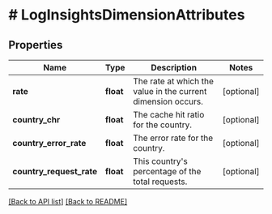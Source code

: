 # # LogInsightsDimensionAttributes

## Properties

Name | Type | Description | Notes
------------ | ------------- | ------------- | -------------
**rate** | **float** | The rate at which the value in the current dimension occurs. | [optional] 
**country_chr** | **float** | The cache hit ratio for the country. | [optional] 
**country_error_rate** | **float** | The error rate for the country. | [optional] 
**country_request_rate** | **float** | This country&#39;s percentage of the total requests. | [optional] 


[[Back to API list]](../../README.md#endpoints) [[Back to README]](../../README.md)

